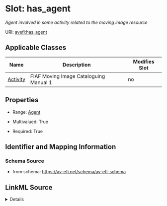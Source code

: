 

# Slot: has_agent


_Agent involved in some activity related to the moving image resource_



URI: [avefi:has_agent](https://av-efi.net/schema/av-efi-schema/has_agent)



<!-- no inheritance hierarchy -->





## Applicable Classes

| Name | Description | Modifies Slot |
| --- | --- | --- |
| [Activity](Activity.md) | FIAF Moving Image Cataloguing Manual 1 |  no  |







## Properties

* Range: [Agent](Agent.md)

* Multivalued: True

* Required: True





## Identifier and Mapping Information







### Schema Source


* from schema: https://av-efi.net/schema/av-efi-schema




## LinkML Source

<details>
```yaml
name: has_agent
description: Agent involved in some activity related to the moving image resource
from_schema: https://av-efi.net/schema/av-efi-schema
rank: 1000
multivalued: true
alias: has_agent
domain_of:
- Activity
range: Agent
required: true
inlined: true
inlined_as_list: true

```
</details>